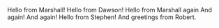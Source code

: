 Hello from Marshall!
Hello from Dawson!
Hello from Marshall again
And again!
And again!
Hello from Stephen!
And greetings from Robert.